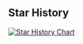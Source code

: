 ## Star History

[![Star History Chart](https://api.star-history.com/svg?repos=streamlit/streamlit,jupyterlab/jupyterlab&type=Date)](https://star-history.com/#streamlit/streamlit&jupyterlab/jupyterlab&Date)
